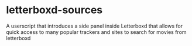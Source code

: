 # letterboxd-sources
A userscript that introduces a side panel inside Letterboxd that allows for quick access to many popular trackers and sites to search for movies from letterboxd
